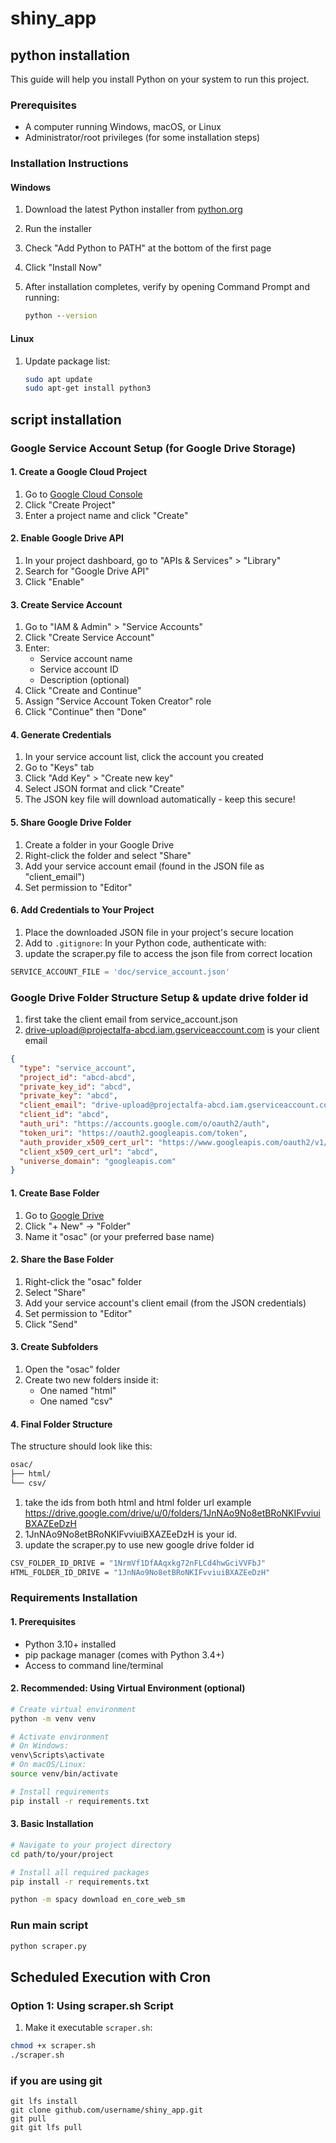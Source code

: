 # shiny_app

## python installation

This guide will help you install Python on your system to run this project.

### Prerequisites

- A computer running Windows, macOS, or Linux
- Administrator/root privileges (for some installation steps)

### Installation Instructions

#### Windows

1. Download the latest Python installer from [python.org](https://www.python.org/downloads/windows/)
2. Run the installer
3. Check "Add Python to PATH" at the bottom of the first page
4. Click "Install Now"
5. After installation completes, verify by opening Command Prompt and running:

   ```cmd
   python --version

#### Linux

1. Update package list:

   ```bash
   sudo apt update
   sudo apt-get install python3

## script installation

### Google Service Account Setup (for Google Drive Storage)

#### 1. Create a Google Cloud Project

1. Go to [Google Cloud Console](https://console.cloud.google.com/)
2. Click "Create Project"
3. Enter a project name and click "Create"

#### 2. Enable Google Drive API

1. In your project dashboard, go to "APIs & Services" > "Library"
2. Search for "Google Drive API"
3. Click "Enable"

#### 3. Create Service Account

1. Go to "IAM & Admin" > "Service Accounts"
2. Click "Create Service Account"
3. Enter:
   - Service account name
   - Service account ID
   - Description (optional)
4. Click "Create and Continue"
5. Assign "Service Account Token Creator" role
6. Click "Continue" then "Done"

#### 4. Generate Credentials

1. In your service account list, click the account you created
2. Go to "Keys" tab
3. Click "Add Key" > "Create new key"
4. Select JSON format and click "Create"
5. The JSON key file will download automatically - keep this secure!

#### 5. Share Google Drive Folder

1. Create a folder in your Google Drive
2. Right-click the folder and select "Share"
3. Add your service account email (found in the JSON file as "client_email")
4. Set permission to "Editor"

#### 6. Add Credentials to Your Project

1. Place the downloaded JSON file in your project's secure location
2. Add to `.gitignore`:
    In your Python code, authenticate with:
3. update the scraper.py file to access the json file from correct location

```python
SERVICE_ACCOUNT_FILE = 'doc/service_account.json'
```

### Google Drive Folder Structure Setup & update drive folder id

1. first take the client email from service_account.json
2. <drive-upload@projectalfa-abcd.iam.gserviceaccount.com> is your client email

```json
{
  "type": "service_account",
  "project_id": "abcd-abcd",
  "private_key_id": "abcd",
  "private_key": "abcd",
  "client_email": "drive-upload@projectalfa-abcd.iam.gserviceaccount.com",
  "client_id": "abcd",
  "auth_uri": "https://accounts.google.com/o/oauth2/auth",
  "token_uri": "https://oauth2.googleapis.com/token",
  "auth_provider_x509_cert_url": "https://www.googleapis.com/oauth2/v1/certs",
  "client_x509_cert_url": "abcd",
  "universe_domain": "googleapis.com"
}
```

#### 1. Create Base Folder

1. Go to [Google Drive](https://drive.google.com)
2. Click "+ New" → "Folder"
3. Name it "osac" (or your preferred base name)

#### 2. Share the Base Folder

1. Right-click the "osac" folder
2. Select "Share"
3. Add your service account's client email (from the JSON credentials)
4. Set permission to "Editor"
5. Click "Send"

#### 3. Create Subfolders

1. Open the "osac" folder
2. Create two new folders inside it:
   - One named "html"
   - One named "csv"

#### 4. Final Folder Structure

The structure should look like this:

```bash
osac/
├── html/
└── csv/
```

1. take the ids from both html and html folder url example <https://drive.google.com/drive/u/0/folders/1JnNAo9No8etBRoNKIFvviuiBXAZEeDzH>
2. 1JnNAo9No8etBRoNKIFvviuiBXAZEeDzH is your id.
3. update the scraper.py to use new google drive folder id

```bash
CSV_FOLDER_ID_DRIVE = "1NrmVf1DfAAqxkg72nFLCd4hwGciVVFbJ"
HTML_FOLDER_ID_DRIVE = "1JnNAo9No8etBRoNKIFvviuiBXAZEeDzH"
```

### Requirements Installation

#### 1. Prerequisites

- Python 3.10+ installed
- pip package manager (comes with Python 3.4+)
- Access to command line/terminal

#### 2. Recommended: Using Virtual Environment (optional)

```bash
# Create virtual environment
python -m venv venv

# Activate environment
# On Windows:
venv\Scripts\activate
# On macOS/Linux:
source venv/bin/activate

# Install requirements
pip install -r requirements.txt
```

#### 3. Basic Installation

```bash
# Navigate to your project directory
cd path/to/your/project

# Install all required packages
pip install -r requirements.txt

python -m spacy download en_core_web_sm
```

### Run main script

```bash
python scraper.py
```

## Scheduled Execution with Cron

### Option 1: Using scraper.sh Script

1. Make it executable `scraper.sh`:

```bash
chmod +x scraper.sh
./scraper.sh
```
### if you are using git
```sudo apt install git-lfs
git lfs install
git clone github.com/username/shiny_app.git
git pull
git git lfs pull
```